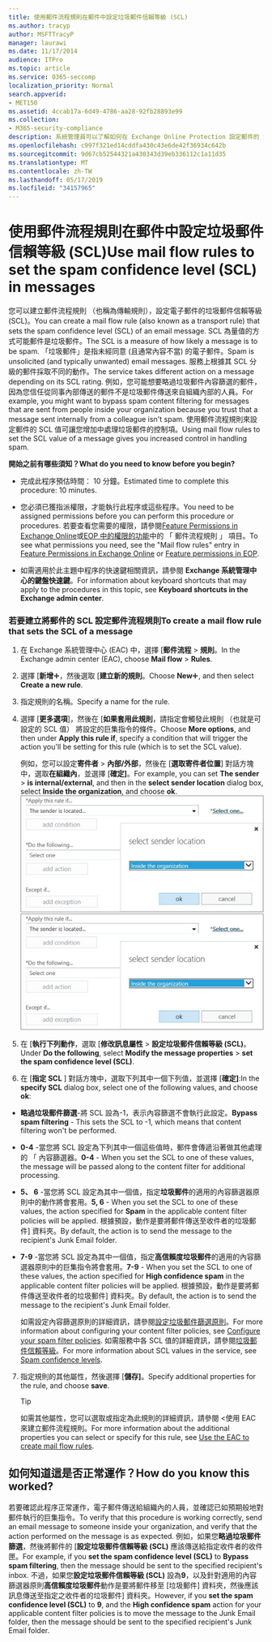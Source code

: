 ```yaml
---
title: 使用郵件流程規則在郵件中設定垃圾郵件信賴等級 (SCL)
ms.author: tracyp
author: MSFTTracyP
manager: laurawi
ms.date: 11/17/2014
audience: ITPro
ms.topic: article
ms.service: O365-seccomp
localization_priority: Normal
search.appverid:
- MET150
ms.assetid: 4ccab17a-6d49-4786-aa28-92fb28893e99
ms.collection:
- M365-security-compliance
description: 系統管理員可以了解如何在 Exchange Online Protection 設定郵件的 SCL。
ms.openlocfilehash: c997f321ed14cddfa430c43e6de42f36934c642b
ms.sourcegitcommit: 9d67cb52544321a430343d39eb336112c1a11d35
ms.translationtype: MT
ms.contentlocale: zh-TW
ms.lasthandoff: 05/17/2019
ms.locfileid: "34157965"
---
```

# <a name="use-mail-flow-rules-to-set-the-spam-confidence-level-scl-in-messages"></a><span data-ttu-id="e34d4-103">使用郵件流程規則在郵件中設定垃圾郵件信賴等級 (SCL)</span><span class="sxs-lookup"><span data-stu-id="e34d4-103">Use mail flow rules to set the spam confidence level (SCL) in messages</span></span>

<span data-ttu-id="e34d4-104">您可以建立郵件流程規則 （也稱為傳輸規則），設定電子郵件的垃圾郵件信賴等級 (SCL)。</span><span class="sxs-lookup"><span data-stu-id="e34d4-104">You can create a mail flow rule (also known as a transport rule) that sets the spam confidence level (SCL) of an email message.</span></span> <span data-ttu-id="e34d4-105">SCL 為量值的方式可能郵件是垃圾郵件。</span><span class="sxs-lookup"><span data-stu-id="e34d4-105">The SCL is a measure of how likely a message is to be spam.</span></span> <span data-ttu-id="e34d4-106">「垃圾郵件」是指未經同意 (且通常內容不當) 的電子郵件。</span><span class="sxs-lookup"><span data-stu-id="e34d4-106">Spam is unsolicited (and typically unwanted) email messages.</span></span> <span data-ttu-id="e34d4-107">服務上根據其 SCL 分級的郵件採取不同的動作。</span><span class="sxs-lookup"><span data-stu-id="e34d4-107">The service takes different action on a message depending on its SCL rating.</span></span> <span data-ttu-id="e34d4-108">例如，您可能想要略過垃圾郵件內容篩選的郵件，因為您信任從同事內部傳送的郵件不是垃圾郵件傳送來自組織內部的人員。</span><span class="sxs-lookup"><span data-stu-id="e34d4-108">For example, you might want to bypass spam content filtering for messages that are sent from people inside your organization because you trust that a message sent internally from a colleague isn't spam.</span></span> <span data-ttu-id="e34d4-109">使用郵件流程規則來設定郵件的 SCL 值可讓您增加中處理垃圾郵件的控制項。</span><span class="sxs-lookup"><span data-stu-id="e34d4-109">Using mail flow rules to set the SCL value of a message gives you increased control in handling spam.</span></span> 
  
 <span data-ttu-id="e34d4-110">**開始之前有哪些須知？**</span><span class="sxs-lookup"><span data-stu-id="e34d4-110">**What do you need to know before you begin?**</span></span>
  
- <span data-ttu-id="e34d4-111">完成此程序預估時間： 10 分鐘。</span><span class="sxs-lookup"><span data-stu-id="e34d4-111">Estimated time to complete this procedure: 10 minutes.</span></span>
    
- <span data-ttu-id="e34d4-112">您必須已獲指派權限，才能執行此程序或這些程序。</span><span class="sxs-lookup"><span data-stu-id="e34d4-112">You need to be assigned permissions before you can perform this procedure or procedures.</span></span> <span data-ttu-id="e34d4-113">若要查看您需要的權限，請參閱[Feature Permissions in Exchange Online](http://technet.microsoft.com/library/15073ce1-0917-403b-8839-02a2ebc96e16.aspx)或[EOP 中的權限的功能](eop/feature-permissions-in-eop.md)中的 「 郵件流程規則 」 項目。</span><span class="sxs-lookup"><span data-stu-id="e34d4-113">To see what permissions you need, see the "Mail flow rules" entry in [Feature Permissions in Exchange Online](http://technet.microsoft.com/library/15073ce1-0917-403b-8839-02a2ebc96e16.aspx) or [Feature permissions in EOP](eop/feature-permissions-in-eop.md).</span></span> 
    
- <span data-ttu-id="e34d4-114">如需適用於此主題中程序的快速鍵相關資訊，請參閱 **Exchange 系統管理中心的鍵盤快速鍵**。</span><span class="sxs-lookup"><span data-stu-id="e34d4-114">For information about keyboard shortcuts that may apply to the procedures in this topic, see **Keyboard shortcuts in the Exchange admin center**.</span></span>
    
### <a name="to-create-a-mail-flow-rule-that-sets-the-scl-of-a-message"></a><span data-ttu-id="e34d4-115">若要建立將郵件的 SCL 設定郵件流程規則</span><span class="sxs-lookup"><span data-stu-id="e34d4-115">To create a mail flow rule that sets the SCL of a message</span></span>

1. <span data-ttu-id="e34d4-116">在 Exchange 系統管理中心 (EAC) 中，選擇 [**郵件流程** \> **規則**。</span><span class="sxs-lookup"><span data-stu-id="e34d4-116">In the Exchange admin center (EAC), choose **Mail flow** \> **Rules**.</span></span>
    
2. <span data-ttu-id="e34d4-117">選擇 [**新增**![加入圖示](media/ITPro-EAC-AddIcon.gif)，然後選取 [**建立新的規則**。</span><span class="sxs-lookup"><span data-stu-id="e34d4-117">Choose **New**![Add Icon](media/ITPro-EAC-AddIcon.gif), and then select **Create a new rule**.</span></span>
    
3. <span data-ttu-id="e34d4-118">指定規則的名稱。</span><span class="sxs-lookup"><span data-stu-id="e34d4-118">Specify a name for the rule.</span></span>
    
4. <span data-ttu-id="e34d4-119">選擇 [**更多選項**]，然後在 [**如果套用此規則**，請指定會觸發此規則 （也就是可設定的 SCL 值） 將設定的巨集指令的條件。</span><span class="sxs-lookup"><span data-stu-id="e34d4-119">Choose **More options**, and then under **Apply this rule if**, specify a condition that will trigger the action you'll be setting for this rule (which is to set the SCL value).</span></span>
    
    <span data-ttu-id="e34d4-120">例如，您可以設定**寄件者** \> **內部/外部**，然後在 [**選取寄件者位置**] 對話方塊中，選取**在組織內**，並選擇 [**確定]**。</span><span class="sxs-lookup"><span data-stu-id="e34d4-120">For example, you can set **The sender** \> **is internal/external**, and then in the **select sender location** dialog box, select **Inside the organization**, and choose **ok**.</span></span><br/>
    <span data-ttu-id="e34d4-121">![選取寄件者位置](media/EOP-ETR-SetSCL-1.jpg)</span><span class="sxs-lookup"><span data-stu-id="e34d4-121">![Select sender location](media/EOP-ETR-SetSCL-1.jpg)</span></span>
  
5. <span data-ttu-id="e34d4-122">在 [**執行下列動作**，選取 [**修改訊息屬性** \> **設定垃圾郵件信賴等級 (SCL)**。</span><span class="sxs-lookup"><span data-stu-id="e34d4-122">Under **Do the following**, select **Modify the message properties** \> **set the spam confidence level (SCL)**.</span></span>
  
6. <span data-ttu-id="e34d4-123">在 [**指定 SCL** ] 對話方塊中，選取下列其中一個下列值，並選擇 [**確定]**:</span><span class="sxs-lookup"><span data-stu-id="e34d4-123">In the **specify SCL** dialog box, select one of the following values, and choose **ok**:</span></span>
    
  - <span data-ttu-id="e34d4-124">**略過垃圾郵件篩選**-將 SCL 設為-1，表示內容篩選不會執行此設定。</span><span class="sxs-lookup"><span data-stu-id="e34d4-124">**Bypass spam filtering** - This sets the SCL to -1, which means that content filtering won't be performed.</span></span> 
    
  - <span data-ttu-id="e34d4-125">**0-4** -當您將 SCL 設定為下列其中一個這些值時，郵件會傳遞沿著做其他處理的 「 內容篩選器。</span><span class="sxs-lookup"><span data-stu-id="e34d4-125">**0-4** - When you set the SCL to one of these values, the message will be passed along to the content filter for additional processing.</span></span> 
    
  - <span data-ttu-id="e34d4-126">**5、 6** -當您將 SCL 設定為其中一個值，指定**垃圾郵件**的適用的內容篩選器原則中的動作將會套用。</span><span class="sxs-lookup"><span data-stu-id="e34d4-126">**5, 6** - When you set the SCL to one of these values, the action specified for **Spam** in the applicable content filter policies will be applied.</span></span> <span data-ttu-id="e34d4-127">根據預設，動作是要將郵件傳送至收件者的垃圾郵件] 資料夾。</span><span class="sxs-lookup"><span data-stu-id="e34d4-127">By default, the action is to send the message to the recipient's Junk Email folder.</span></span> 
    
  - <span data-ttu-id="e34d4-128">**7-9** -當您將 SCL 設定為其中一個值，指定**高信賴度垃圾郵件**的適用的內容篩選器原則中的巨集指令將會套用。</span><span class="sxs-lookup"><span data-stu-id="e34d4-128">**7-9** - When you set the SCL to one of these values, the action specified for **High confidence spam** in the applicable content filter policies will be applied.</span></span> <span data-ttu-id="e34d4-129">根據預設，動作是要將郵件傳送至收件者的垃圾郵件] 資料夾。</span><span class="sxs-lookup"><span data-stu-id="e34d4-129">By default, the action is to send the message to the recipient's Junk Email folder.</span></span> 
    
    <span data-ttu-id="e34d4-130">如需設定內容篩選原則的詳細資訊，請參閱[設定垃圾郵件篩選原則](configure-your-spam-filter-policies.md)。</span><span class="sxs-lookup"><span data-stu-id="e34d4-130">For more information about configuring your content filter policies, see [Configure your spam filter policies](configure-your-spam-filter-policies.md).</span></span> <span data-ttu-id="e34d4-131">如需服務中各 SCL 值的詳細資訊，請參閱[垃圾郵件信賴等級](spam-confidence-levels.md)。</span><span class="sxs-lookup"><span data-stu-id="e34d4-131">For more information about SCL values in the service, see [Spam confidence levels](spam-confidence-levels.md).</span></span>
    
7. <span data-ttu-id="e34d4-132">指定規則的其他屬性，然後選擇 [**儲存]**。</span><span class="sxs-lookup"><span data-stu-id="e34d4-132">Specify additional properties for the rule, and choose **save**.</span></span>
    
    > [!TIP]
    > <span data-ttu-id="e34d4-133">如需其他屬性，您可以選取或指定為此規則的詳細資訊，請參閱 <<c0>使用 EAC 來建立郵件流程規則。</span><span class="sxs-lookup"><span data-stu-id="e34d4-133">For more information about the additional properties you can select or specify for this rule, see [Use the EAC to create mail flow rules](https://docs.microsoft.com/Exchange/policy-and-compliance/mail-flow-rules/mail-flow-rule-procedures#use-the-eac-to-create-mail-flow-rules).</span></span> 
  
## <a name="how-do-you-know-this-worked"></a><span data-ttu-id="e34d4-134">如何知道這是否正常運作？</span><span class="sxs-lookup"><span data-stu-id="e34d4-134">How do you know this worked?</span></span>

<span data-ttu-id="e34d4-135">若要確認此程序正常運作，電子郵件傳送給組織內的人員，並確認已如預期般地對郵件執行的巨集指令。</span><span class="sxs-lookup"><span data-stu-id="e34d4-135">To verify that this procedure is working correctly, send an email message to someone inside your organization, and verify that the action performed on the message is as expected.</span></span> <span data-ttu-id="e34d4-136">例如，如果您**略過垃圾郵件篩選**，然後將郵件的 [**設定垃圾郵件信賴等級 (SCL)** 應該傳送給指定收件者的收件匣。</span><span class="sxs-lookup"><span data-stu-id="e34d4-136">For example, if you **set the spam confidence level (SCL)** to **Bypass spam filtering**, then the message should be sent to the specified recipient's inbox.</span></span> <span data-ttu-id="e34d4-137">不過，如果您**設定垃圾郵件信賴等級 (SCL)** 設為**9**，以及針對適用的內容篩選器原則**高信賴度垃圾郵件**動作是要將郵件移至 [垃圾郵件] 資料夾，然後應該訊息傳送至指定之收件者的垃圾郵件] 資料夾。</span><span class="sxs-lookup"><span data-stu-id="e34d4-137">However, if you **set the spam confidence level (SCL)** to **9**, and the **High confidence spam** action for your applicable content filter policies is to move the message to the Junk Email folder, then the message should be sent to the specified recipient's Junk Email folder.</span></span> 
  

